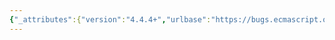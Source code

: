 ```yaml
---
{"_attributes":{"version":"4.4.4+","urlbase":"https://bugs.ecmascript.org/","maintainer":"dherman@mozilla.com"},"bug":{"bug_id":2256,"creation_ts":"2013-11-12 05:49:00 -0800","short_desc":"21.2.2.8.2 Canonicalize: Non-unicode canonicalization not compatible with ES5","delta_ts":"2014-05-30 17:51:25 -0700","product":"Draft for 6th Edition","component":"technical issue","version":"Rev 21: November 8, 2013 Draft","rep_platform":"All","op_sys":"All","bug_status":"VERIFIED","resolution":"FIXED","priority":"Normal","bug_severity":"normal","everconfirmed":true,"reporter":{"uid":"andrebargull","name":"André Bargull"},"assigned_to":{"uid":"allen","name":"Allen Wirfs-Brock"},"cc":"ecmascriptbugs","flag":{"_attributes":{"name":"TC39Review","id":"12","type_id":"1","status":"?","setter":"allen"}},"long_desc":[{"commentid":6691,"comment_count":0,"who":{"uid":"andrebargull","name":"André Bargull"},"bug_when":"2013-11-12 05:49:17 -0800","thetext":"21.2.2.8.2 Runtime Semantics: Canonicalize Abstract Operation, steps 2-3:\n\n> 2.  If the file CaseFolding.txt of the Unicode Character Database does not provides a simple or common case folding mapping for ch, return ch.\n> 3.  Else, Let u be the result of apply that mapping to ch.\n\nThese steps are not compatible with ES5 for non-unicode, case-insensitive matching. Example:\n\n- CaseFolding-6.3.0.txt, simple/common case folding entry for u1E9E is u00DF. \n- CaseFolding-6.3.0.txt, simple/common case folding entry for u00DF is not explicitly defined, that means it defaults to u00DF.\n\nSo Canonicalize(u00DF) == u00DF and Canonicalize(u1E9E) == u00DF, but for ES5 compatibility Canonicalize(u1E9E) must not be mapped to u00DF, but instead to u1E9E (if ignoreCase=true and unicode=false)."},{"commentid":6774,"comment_count":1,"who":{"uid":"allen","name":"Allen Wirfs-Brock"},"bug_when":"2013-11-14 12:14:31 -0800","thetext":"For the equivalent of steps 2 and 3, the ES5 spec. indirects through String.prototype.toUpperCase (which itself is defined in terms of toLowerCase)\n\nThe ES5 toLowerCase language that corresponds to steps 2 and 3 is: \n\ntoLowerCase step 3: \"Let L be a String where each character of L is either the Unicode lowercase equivalent of the corresponding character of S or the actual corresponding character of S if no Unicode lowercase equivalent exists.\"\n\nand \n\n\"The result must be derived according to the case mappings in the Unicode character database (this includes not only the UnicodeData.text file,, but also the SpecialCasings.txt file...\"\n\nI read, the ES5 language and ES6 steps 2 and 3 as equivalent semantic statements.  If that is correct, then this is an ES5 compatibility issue.  \n\nPerhaps your implementation doesn't conform to ES5 or perhaps ES5 differs from consensus web reality and needs to be brought back into conformance. Or, perhaps ES5 specifies an acceptable breaking change to web reality...\n\nIt probably needs to be discussed on es-discuss where the Unicode experts may see it."},{"commentid":6777,"comment_count":2,"who":{"uid":"andrebargull","name":"André Bargull"},"bug_when":"2013-11-14 13:46:06 -0800","thetext":"(In reply to comment #1)\n> I read, the ES5 language and ES6 steps 2 and 3 as equivalent semantic\n> statements.  If that is correct, then this is an ES5 compatibility issue.  \n> \n\nThe mapping in CaseFolding.txt maps code points to their lower-case counterpart, that means it uses (more or less) String.prototype.toLowerCase(). Compared to that ES5's Canonicalize operation uses String.prototype.toUpperCase(). And just substituting toUpperCase() with toLowerCase() does not give the same semantics, at least for 'u00df', which is kind of special."},{"commentid":6819,"comment_count":3,"who":{"uid":"allen","name":"Allen Wirfs-Brock"},"bug_when":"2013-11-15 13:16:22 -0800","thetext":"(In reply to comment #2)\n> (In reply to comment #1)\n> > I read, the ES5 language and ES6 steps 2 and 3 as equivalent semantic\n> > statements.  If that is correct, then this is an ES5 compatibility issue.  \n> > \n> \n> The mapping in CaseFolding.txt maps code points to their lower-case\n> counterpart, that means it uses (more or less) String.prototype.toLowerCase().\n> Compared to that ES5's Canonicalize operation uses\n> String.prototype.toUpperCase(). And just substituting toUpperCase() with\n> toLowerCase() does not give the same semantics, at least for 'u00df', which is\n> kind of special.\n\nBut, the ES5 spec. for toUpperCase (and the ES3 spec. before it) says to do that exact substitution (and to use the Unicode uppercase mappings). Also, doesn't the Unicode mapping tables (including the specialcase mappings) take u+00df into account?\n\nAre you suggesting that the base ES3/5 spec. language is wrong? If so, what should it be?"},{"commentid":6831,"comment_count":4,"who":{"uid":"andrebargull","name":"André Bargull"},"bug_when":"2013-11-17 04:07:58 -0800","thetext":"(In reply to comment #3)\n> But, the ES5 spec. for toUpperCase (and the ES3 spec. before it) says to do\n> that exact substitution (and to use the Unicode uppercase mappings). Also,\n> doesn't the Unicode mapping tables (including the specialcase mappings) take\n> u+00df into account?\n\nHere's my thought process why the current definition in the ES6 draft is not compatible with ES5.\n\nFirst of all the relevant data from UnicodeData, SpecialCasing and CaseFolding.\n\nUnicodeData-6.3.0.txt:\n<code>; <name>; fields 2...11; <simple-uppercase-mapping>; <simple-lowercase-mapping>; <simple-titlecase-mapping>\n00DF;LATIN SMALL LETTER SHARP S;Ll;0;L;;;;;N;;;;;\n1E9E;LATIN CAPITAL LETTER SHARP S;Lu;0;L;;;;;N;;;;00DF;\n\nSpecialCasing-6.3.0.txt:\n<code>; <lower> ; <title> ; <upper> ; (<condition_list> ;)? # <comment>\n00DF; 00DF; 0053 0073; 0053 0053; # LATIN SMALL LETTER SHARP S\n\nCaseFolding-6.3.0.txt\n<code>; <status>; <mapping>; # <name>\n00DF; F; 0073 0073; # LATIN SMALL LETTER SHARP S\n1E9E; F; 0073 0073; # LATIN CAPITAL LETTER SHARP S\n1E9E; S; 00DF; # LATIN CAPITAL LETTER SHARP S\n\nES5-Canonicalize using the data from UnicodeData + SpecialCasing gives the following results:\n(1) u+00df:\n- no upper-case mapping entry in UnicodeData\n- upper-case mapping in SpecialCasing to \"0053 0053\", which is rejected because |length| > 1\n=> result: u+00df\n\n(2) u+1e9e:\n- no upper-case mapping entry in UnicodeData\n- no upper-case mapping entry in SpecialCasing\n=> result: u+1e9e\n\n\nES6-Canonicalize using the data from CaseFolding gives the following results:\n(1) u+00df:\n- mapping to \"0073 0073\" is rejected, because it is not a simple or common case folding\n=> result: u+00df\n\n(2) u+1e9e:\n- mapping to \"0073 0073\" is rejected, because it is not a simple or common case folding\n- mapping to \"00DF\" is accepted, because it is a simple case folding\n=> result: u+00df\n\n\nThat means ES6-Canonicalize gives a different result than ES5-Canonicalize for u+1e9e."},{"commentid":6836,"comment_count":5,"who":{"uid":"allen","name":"Allen Wirfs-Brock"},"bug_when":"2013-11-18 16:17:28 -0800","thetext":"(In reply to comment #4)\n...\n> \n> ES5-Canonicalize using the data from UnicodeData + SpecialCasing gives the\n> following results:\n> (1) u+00df:\n> - no upper-case mapping entry in UnicodeData\n> - upper-case mapping in SpecialCasing to \"0053 0053\", which is rejected because\n> |length| > 1\n> => result: u+00df\n>\n\nES5 doesn't have that length restriction.  There is an explicit note that the length of the result string may not be the same as the input string.\n\nBut I'm not sure that really changes you point.  Norbet and the other Unicode champions need to address this."},{"commentid":6842,"comment_count":6,"who":{"uid":"andrebargull","name":"André Bargull"},"bug_when":"2013-11-19 02:05:48 -0800","thetext":"(In reply to comment #5)\n> ES5 doesn't have that length restriction.  There is an explicit note that the\n> length of the result string may not be the same as the input string.\n\nNo? ES5.1, p.189, abstract operation Canonicalize steps 2-3:\n> 2.  Let u be ch converted to upper case as if by calling the standard built-in method String.prototype.toUpperCase on the one-character String ch.\n> 3.  If u does not consist of a single character, return ch."},{"commentid":6879,"comment_count":7,"who":{"uid":"ecmascriptbugs","name":"Norbert"},"bug_when":"2013-12-07 18:12:20 -0800","thetext":"André is right, case insensitive matching using Unicode case folding results in different behavior in a few cases than using toUpperCase. Case folding should therefore only be used in Unicode mode, as noted in my proposal in the second bullet list under Regular Expressions:\nhttp://norbertlindenberg.com/2012/05/ecmascript-supplementary-characters/index.html#RegExp\n\nIn non-Unicode mode, toUpperCase restricted to results with length 1 has to be used for compatibility with ES5."},{"commentid":6883,"comment_count":8,"who":{"uid":"ecmascriptbugs","name":"Norbert"},"bug_when":"2013-12-08 16:43:48 -0800","thetext":"Note that this also affects the non-normative last paragraph of 21.2.2.8.2."},{"commentid":7348,"comment_count":9,"who":{"uid":"allen","name":"Allen Wirfs-Brock"},"bug_when":"2014-02-17 12:35:57 -0800","thetext":"fixed in rev23 editor's draft"},{"commentid":7568,"comment_count":10,"who":{"uid":"allen","name":"Allen Wirfs-Brock"},"bug_when":"2014-04-06 11:30:37 -0700","thetext":"fixed in rev23 draft"}]}}
---
```

